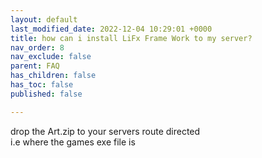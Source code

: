 ```yaml
---
layout: default
last_modified_date: 2022-12-04 10:29:01 +0000
title: how can i install LiFx Frame Work to my server?
nav_order: 8
nav_exclude: false
parent: FAQ
has_children: false
has_toc: false
published: false

---
```

drop the Art.zip to your servers route directed   
i.e where the games exe file is